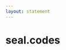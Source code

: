 ```yaml
---
layout: statement
---
```


<div class="flex items-center justify-center h-full">
<div class="text-center">
<GradientText><h1 class="mb-8" style="margin-left: 0px">seal.codes</h1></GradientText>
</div>
</div>

<!--
seal.codes was created to solve this. We believe the solution isn't to build more complex systems, but to return to the simple clarity of a visible mark of trust. 

But here's what makes our digital seals revolutionary: Unlike a wax seal that just shows "this was sealed," our digital seals are infinitely more powerful. They contain all the information about the document AND the creator's identity encrypted within the seal itself. And here's the brilliant part - if anyone tries to tamper with the document, the seal breaks automatically. It's like having a wax seal that not only shows authenticity but also self-destructs if someone tries to forge it.

We're bringing the simple, elegant concept of the seal to the digital age - but supercharged with modern cryptographic technology.

[SHORT VERSION] seal.codes brings digital seals that are infinitely more powerful than wax. They contain encrypted document and identity data, automatically break if tampered with, and are impossible to forge. Simple elegance meets modern cryptography.
-->